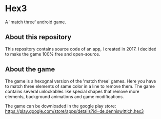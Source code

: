 # Hex3
A 'match three' android game.

## About this repository

This repository contains source code of an app, I created in 2017. I decided to make the game 100% free and open-source.

## About the game

The game is a hexognal version of the 'match three' games. Here you have to match three elements of same color in a line to remove them. The game contains several unlockables like special shapes that remove more elements, background animations and game modifications. 

The game can be downloaded in the google play store: https://play.google.com/store/apps/details?id=de.denniswittich.hex3
